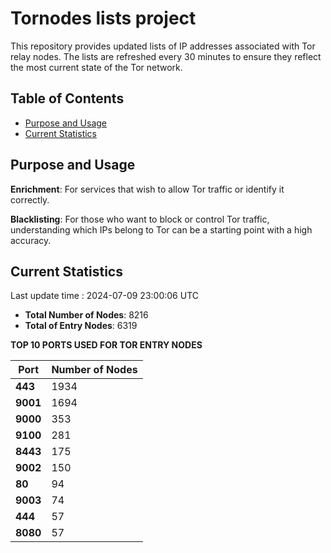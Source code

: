 # Tornodes lists project

This repository provides updated lists of IP addresses associated with Tor relay nodes. The lists are refreshed every 30 minutes to ensure they reflect the most current state of the Tor network.

## Table of Contents

- [Purpose and Usage](#purpose-and-usage)
- [Current Statistics](#current-statistics)


## Purpose and Usage

**Enrichment**: For services that wish to allow Tor traffic or identify it correctly.

**Blacklisting**: For those who want to block or control Tor traffic, understanding which IPs belong to Tor can be a starting point with a high accuracy.

## Current Statistics

Last update time : 2024-07-09 23:00:06 UTC

- **Total Number of Nodes**: 8216
- **Total of Entry Nodes**: 6319

**TOP 10 PORTS USED FOR TOR ENTRY NODES**

| **Port** | **Number of Nodes** |
|------|-----------------|
| **443**   | 1934  |
| **9001**   | 1694  |
| **9000**   | 353  |
| **9100**   | 281  |
| **8443**   | 175  |
| **9002**   | 150  |
| **80**   | 94  |
| **9003**   | 74  |
| **444**   | 57  |
| **8080**   | 57  |


